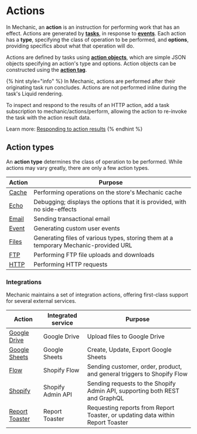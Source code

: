 # Actions

In Mechanic, an **action** is an instruction for performing work that has an effect. Actions are generated by [**tasks**](../tasks/), in response to [**events**](../events/). Each action has a **type**, specifying the class of operation to be performed, and **options**, providing specifics about what that operation will do.

Actions are defined by tasks using [**action objects**](../tasks/code/action-objects.md), which are simple JSON objects specifying an action's type and options. Action objects can be constructed using the [**action tag**](../../platform/liquid/tags/action.md).

{% hint style="info" %}
In Mechanic, actions are performed after their originating task run concludes. Actions are not performed inline during the task's Liquid rendering.

To inspect and respond to the results of an HTTP action, add a task subscription to mechanic/actions/perform, allowing the action to re-invoke the task with the action result data.

Learn more: [Responding to action results](../../techniques/responding-to-action-results.md)
{% endhint %}

## Action types

An **action type** determines the class of operation to be performed. While actions may vary greatly, there are only a few action types.

| Action            | Purpose                                                                              |
| ----------------- | ------------------------------------------------------------------------------------ |
| [Cache](cache.md) | Performing operations on the store's Mechanic cache                                  |
| [Echo](echo.md)   | Debugging; displays the options that it is provided, with no side-effects            |
| [Email](email.md) | Sending transactional email                                                          |
| [Event](event.md) | Generating custom user events                                                        |
| [Files](files.md) | Generating files of various types, storing them at a temporary Mechanic-provided URL |
| [FTP](ftp.md)     | Performing FTP file uploads and downloads                                            |
| [HTTP](http.md)   | Performing HTTP requests                                                             |

### Integrations

Mechanic maintains a set of integration actions, offering first-class support for several external services.

| Action                                           | Integrated service | Purpose                                                                        |
| ------------------------------------------------ | ------------------ | ------------------------------------------------------------------------------ |
| [Google Drive](google-drive.md)                  | Google Drive       | Upload files to Google Drive                                                   |
| [Google Sheets](google-sheets.md)                | Google Sheets      | Create, Update, Export Google Sheets                                           |
| [Flow](flow.md)                                  | Shopify Flow       | Sending customer, order, product, and general triggers to Shopify Flow         |
| [Shopify](shopify.md)                            | Shopify Admin API  | Sending requests to the Shopify Admin API, supporting both REST and GraphQL    |
| [Report Toaster](integrations/report-toaster.md) | Report Toaster     | Requesting reports from Report Toaster, or updating data within Report Toaster |
